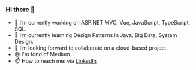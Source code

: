 ### Hi there 👋

- 🔭 I’m currently working on ASP.NET MVC, Vue, JavaScript, TypeScript, SQL.
- 🌱 I’m currently learning Design Patterns in Java, Big Data, System Design.
- 👯 I’m looking forward to collaborate on a cloud-based project.
- 😄 I'm fond of Medium.
- 📫 How to reach me: via [LinkedIn](https://www.linkedin.com/in/amritha-vardhini-r-757b0a120/)

<!--
**AMRITHA-RAVURI/AMRITHA-RAVURI** is a ✨ _special_ ✨ repository because its `README.md` (this file) appears on your GitHub profile.

Here are some ideas to get you started:

- ⚡ Fun fact: ...
-->
